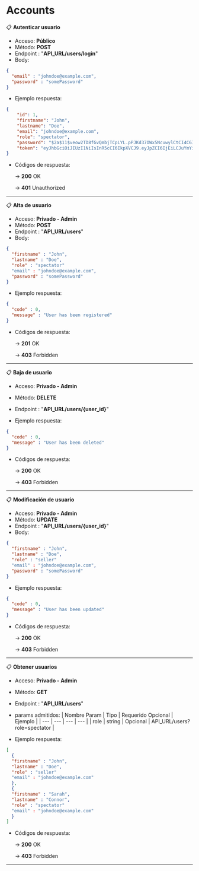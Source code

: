 # Accounts

📋 **Autenticar usuario**

- Acceso: **Público**
- Método: **POST**
- Endpoint : "**API_URL/users/login**"
- Body:

```json
{
  "email" : "johndoe@example.com",
  "password" : "somePassword"
}
```

- Ejemplo respuesta:

```json
{
    "id": 1,
    "firstname": "John",
	"lastname": "Doe",
    "email": "johndoe@example.com",
	"role": "spectator",
    "password": "$2a$11$veow2TD8fGvQmbjTCpLYL.pPJKd37OWx5NcuwylCtCI4C6IkQ1zS6",
    "token": "eyJhbGciOiJIUzI1NiIsInR5cCI6IkpXVCJ9.eyJpZCI6IjEiLCJuYmYiOjE2MTk2MzAzNDEsImV4cCI6MTYxOTYzNzU0MSwiaWF0IjoxNjE5NjMwMzQxfQ.aQ72xFAGolUoQvtYqFTfrBOiDVHcxeZhF5X5No-L4aE"
}
```

- Códigos de respuesta:
    
    → **200** OK
    
    → **401**  Unauthorized
    
---

📋 **Alta de usuario**

- Acceso: **Privado - Admin**
- Método: **POST**
- Endpoint : "**API_URL/users**"
- Body:

```json
{
  "firstname" : "John",
  "lastname" : "Doe",
  "role" : "spectator"
  "email" : "johndoe@example.com",
  "password" : "somePassword"
}
```

- Ejemplo respuesta:

```json
{
  "code" : 0,
  "message" : "User has been registered"
}
```

- Códigos de respuesta:
    
    → **201** OK
    
    → **403** Forbidden

---

📋 **Baja de usuario**

- Acceso: **Privado - Admin**
- Método: **DELETE**
- Endpoint : "**API_URL/users/{user_id}**"

- Ejemplo respuesta:

```json
{
  "code" : 0,
  "message" : "User has been deleted"
}
```

- Códigos de respuesta:
    
    → **200** OK
    
    → **403** Forbidden

---

📋 **Modificación de usuario**

- Acceso: **Privado - Admin**
- Método: **UPDATE**
- Endpoint : "**API_URL/users/{user_id}**"
- Body:

```json
{
  "firstname" : "John",
  "lastname" : "Doe",
  "role" : "seller"
  "email" : "johndoe@example.com",
  "password" : "somePassword"
}
```
- Ejemplo respuesta:

```json
{
  "code" : 0,
  "message" : "User has been updated"
}
```

- Códigos de respuesta:
    
    → **200** OK
    
    → **403** Forbidden

--- 

📋 **Obtener usuarios**

- Acceso: **Privado - Admin**
- Método: **GET**
- Endpoint : "**API_URL/users**"
- params admitidos:
	| Nombre Param | Tipo | Requerido Opcional | Ejemplo |
	| --- | --- | --- | --- |
	| role | string | Opcional | API_URL/users?role=spectator |
	
- Ejemplo respuesta:

```json
[
  {
  "firstname" : "John",
  "lastname" : "Doe",
  "role" : "seller"
  "email" : "johndoe@example.com"
  },
  {
  "firstname" : "Sarah",
  "lastname" : "Connor",
  "role" : "spectator"
  "email" : "johndoe@example.com"
  }
]
```

- Códigos de respuesta:
    
    → **200** OK
    
    → **403** Forbidden
	
---

